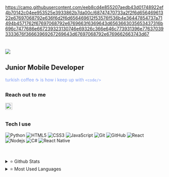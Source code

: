 https://camo.githubusercontent.com/eeb8cd4e855207aedb43d01748922ef4b70142c04ee953525e3933862b7da00c/68747470733a2f2f6d65646961322e67697068792e636f6d2f6d656469612f53576f536b4e36447854737a71494b4571762f67697068792e6769663f6369643d6563663035653437316b696c7477686e667239323130746e69326c366e646c773931396e776370393333676f36663969267269643d67697068792e6769662663743d67

<h1 align="left">
  <a href="https://git.io/typing-svg">
    <img src="https://readme-typing-svg.herokuapp.com?color=F70C37&center=yanl%C4%B1%C5%9F&vCenter=yanl%C4%B1%C5%9F&lines=Hello!;I+am+Hatice+Zehra">
  </a>
</h1>

## Junior Mobile Developer

<font color="#829FF7">turkish coffee ☕ is how i keep up with `<code/>` </font>

### Reach out to me

[<img  width="22" src="https://unpkg.com/simple-icons@v4/icons/linkedin.svg" align="left" />][linkedin]

<br />
<br />


### Tech I use
![Python](https://img.shields.io/badge/-Python-black?style=flat-square&logo=Python)
![HTML5](https://img.shields.io/badge/-HTML5-E34F26?style=flat-square&logo=html5&logoColor=white)
![CSS3](https://img.shields.io/badge/-CSS3-1572B6?style=flat-square&logo=css3)
![JavaScript](https://img.shields.io/badge/-JavaScript-black?style=flat-square&logo=javascript)
![Git](https://img.shields.io/badge/-Git-black?style=flat-square&logo=git)
![GitHub](https://img.shields.io/badge/-GitHub-181717?style=flat-square&logo=github)
![React](https://img.shields.io/badge/-React-black?style=flat-square&logo=react)
![Nodejs](https://img.shields.io/badge/-Nodejs-black?style=flat-square&logo=Node.js)
![C#](https://img.shields.io/badge/C%23-239120?style=flat-square&logo=c-sharp&logoColor=white)
![React Native](https://img.shields.io/badge/React_Native-20232A?style=style=flat-square&logo=react&logoColor=61DAFB)


<br />
<br />

<details>
<summary> ⭐ Github Stats</summary>
<img src="https://github-readme-stats.vercel.app/api?username=haticezehra&theme=react" >
</details>

<details>
<summary> ⭐  Most Used Languages</summary>
<img src="https://github-readme-stats.vercel.app/api/top-langs/?username=haticezehra&theme=react" >
</details>




[linkedin]: https://www.linkedin.com/in/hatice-zehra-orhan-021500208/

